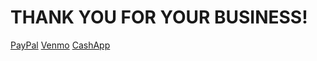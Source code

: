 <html lang="en">
<head>
<body>
    <h1>THANK YOU FOR YOUR BUSINESS!</h1>
    <a href="https://www.ign.com" target="_blank">PayPal</a>
    <a href="https://www.gameinformer.com" target="_blank">Venmo</a>
    <a href="https://www.duckduckgo.com" target="_blank">CashApp</a>
</body>
